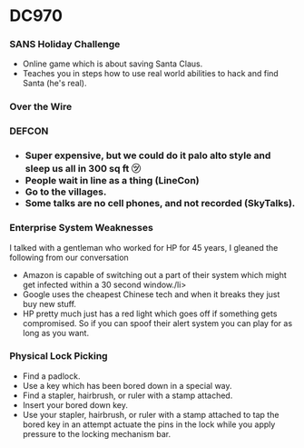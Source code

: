 <h1><strong>DC970</strong></h1>
<h3>SANS Holiday Challenge</h3>
    <ul>
      <li>Online game which is about saving Santa Claus.</li> 
      <li>Teaches you in steps how to use real world abilities to hack and find Santa (he's real).</li>
    </ul>
<h3>Over the Wire</h3>
<h3>DEFCON<h3>
    <ul>
      <li>Super expensive, but we could do it palo alto style and sleep us all in 300 sq ft ㋡</li>
      <li>People wait in line as a thing (LineCon)</li>
      <li>Go to the villages.</li>
      <li>Some talks are no cell phones, and not recorded (SkyTalks).</li>
    </ul>
 <h3>Enterprise System Weaknesses</h3>
 <p>I talked with a gentleman who worked for HP for 45 years, I gleaned the following from our conversation</p>
    <ul>
       <li>Amazon is capable of switching out a part of their system which might get infected within a 30 second window./li>
       <li>Google uses the cheapest Chinese tech and when it breaks they just buy new stuff.</li>
       <li>HP pretty much just has a red light which goes off if something gets compromised. So if you can spoof their alert system you can play for as long as you want.</li>
    </ul>
<h3>Physical Lock Picking</h3>
    <ul>
        <li>Find a padlock.</li>
        <li>Use a key which has been bored down in a special way.</li>
        <li>Find a stapler, hairbrush, or ruler with a stamp attached.</li>
        <li>Insert your bored down key.</li>
        <li>Use your stapler, hairbrush, or ruler with a stamp attached to tap the bored key in an attempt actuate the pins in the lock while you apply pressure to the locking mechanism bar.</li>
    </ul>
 
       

    


